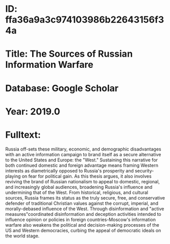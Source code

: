 # ID: ffa36a9a3c974103986b22643156f34a
# Title: The Sources of Russian Information Warfare
# Database: Google Scholar
# Year: 2019.0
# Fulltext:
Russia off-sets these military, economic, and demographic disadvantages with an active information campaign to brand itself as a secure alternative to the United States and Europe: the "West."
Sustaining this narrative for both continued domestic and foreign advantage means framing Western interests as diametrically opposed to Russia's prosperity and security-playing on fear for political gain.
As this thesis argues, it also involves reviving the brand of Russian nationalism to appeal to domestic, regional, and increasingly global audiences, broadening Russia's influence and undermining that of the West.
From historical, religious, and cultural sources, Russia frames its status as the truly secure, free, and conservative defender of traditional Christian values against the corrupt, imperial, and morally-debased influence of the West.
Through disinformation and "active measures"coordinated disinformation and deception activities intended to influence opinion or policies in foreign countries-Moscow's information warfare also weakens the political and decision-making processes of the US and Western democracies, curbing the appeal of democratic ideals on the world stage.